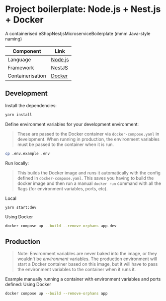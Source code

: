 # Project boilerplate: Node.js + Nest.js + Docker
A containerised eShopNestjsMicroserviceBoilerplate (mmm Java-style naming)

| Component         | Link                                |
| ----------------- |-------------------------------------|
| Language          | [Node.js](https://nodejs.org/)      |
| Framework         | [NestJS](https://nestjs.com/)       |
| Containerisation  | [Docker](https://www.docker.com/)   |

## Development

Install the dependencies:

```bash
yarn install
```

Define environment variables for your development environment:

> These are passed to the Docker container via `docker-compose.yaml` in development. When running in production, the environment variables must be passed to the container when it is run.

```bash
cp .env.example .env
```

Run locally:

> This builds the Docker image and runs it automatically with the config defined in `docker-compose.yaml`. This saves you having to build the docker image and then run a manual `docker run` command with all the flags (for environment variables, ports, etc).

Local
```bash
yarn start:dev
```

Using Docker
```bash
docker compose up --build --remove-orphans app-dev
```

## Production

> Note: Environment variables are never baked into the image, or they wouldn't be _environment_ variables. The production environment will start a Docker container based on this image, but it will have to pass the environment variables to the container when it runs it.

Example manually running a container with environment variables and ports defined:
Using Docker
```bash
docker compose up --build --remove-orphans app
```

